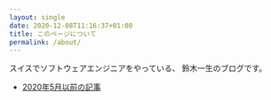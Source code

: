 ```yaml
---
layout: single
date: 2020-12-08T11:16:37+01:00
title: このページについて
permalink: /about/
---
```


スイスでソフトウェアエンジニアをやっている、
鈴木一生のブログです。

- [2020年5月以前の記事](https://blog.issei.org/)
